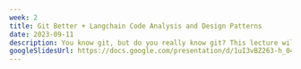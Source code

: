 ```yaml
---
week: 2
title: Git Better + Langchain Code Analysis and Design Patterns
date: 2023-09-11
description: You know git, but do you really know git? This lecture will go through advanced practical usages and best practices of Git in everyday development. Then we’re going to apply this to our selected open-source project - langchain.
googleSlidesUrl: https://docs.google.com/presentation/d/1uI3vBZ263-h_04JE8l5VxrexwiuH2OiSiige_7hzcq0/edit?usp=sharing
---
```

